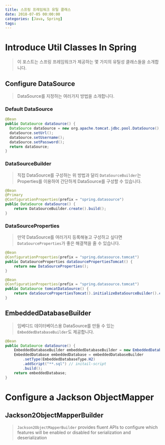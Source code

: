 ```yaml
---
title: 스프링 프레임워크 유틸 클래스
date: 2018-07-05 00:00:00
categories: [Java, Spring]
tags:
---
```


# Introduce Util Classes In Spring    
> 이 포스트는 스프링 프레임워크가 제공하는 몇 가지의 유틸성 클래스들을 소개합니다.  

## Configure DataSource  
> DataSource를 지정하는 여러가지 방법을 소개합니다.  

### Default DataSource   
```java
@Bean
public DataSource dataSource() {
  DataSource dataSource = new org.apache.tomcat.jdbc.pool.DataSource();
  dataSource.setUrl();
  dataSource.setUsername();
  dataSource.setPassword();
  return dataSource;
}
```

### DataSourceBuilder  
> 직접 DataSource를 구성하는 위 방법과 달리 `DataSourceBuilder`는 Properties를 이용하여 간단하게 DataSource를 구성할 수 있습니다.

```java
@Bean
@Primary
@ConfigurationProperties(prefix = "spring.datasource")
public DataSource dataSource() {
    return DataSourceBuilder.create().build();
}
```

### DataSourceProperties  
> 만약 DataSource를 여러가지 등록해놓고 구성하고 싶다면 `DataSourceProperties`가 좋은 해결책을 줄 수 있습니다.  

```java
@Bean
@ConfigurationProperties(prefix = "spring.datasource.tomcat")
public DataSourceProperties dataSourcePropertiesTomcat() {
    return new DataSourceProperties();
}

@Bean
@ConfigurationProperties(prefix = "spring.datasource.tomcat")
public DataSource tomcatDataSource() {
    return dataSourcePropertiesTomcat().initializeDataSourceBuilder().create().type(org.apache.tomcat.jdbc.pool.DataSource.class).build();
}
```

## EmbeddedDatabaseBuilder  
> 임베디드 데이터베이스용 DataSource를 만들 수 있는 `EmbeddedDatabaseBuilder`도 제공합니다.  

```java
@Bean
public DataSource dataSource() {
	EmbeddedDatabaseBuilder embeddedDatabaseBuilder = new EmbeddedDatabaseBuilder();
	EmbeddedDatabase embeddedDatabase = embeddedDatabaseBuilder
		.setType(EmbeddedDatabaseType.H2)
		.addScript("**.sql") // initail-script
		.build();
	return embeddedDatabase;
}
```


# Configure a Jackson ObjectMapper  

## Jackson2ObjectMapperBuilder  
> `Jackson2ObjectMapperBuilder` provides fluent APIs to configure which features will be enabled or disabled for serialization and deserialization  
